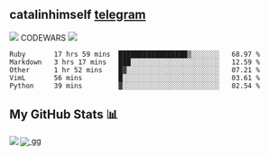 ## catalinhimself [telegram](https://t.me/catalinhimself) 
![](https://www.codewars.com/users/Catalinhimself/badges/micro) CODEWARS
![](https://github.com/Catalinhimself/Catalinhimself/blob/main/Sakura_Nene_CPP.jpg)
<!--START_SECTION:waka-->
```text
Ruby       17 hrs 59 mins  █████████████████▒░░░░░░░   68.97 % 
Markdown   3 hrs 17 mins   ███░░░░░░░░░░░░░░░░░░░░░░   12.59 % 
Other      1 hr 52 mins    █▓░░░░░░░░░░░░░░░░░░░░░░░   07.21 % 
VimL       56 mins         █░░░░░░░░░░░░░░░░░░░░░░░░   03.61 % 
Python     39 mins         ▓░░░░░░░░░░░░░░░░░░░░░░░░   02.54 % 
```
<!--END_SECTION:waka-->

## My GitHub Stats 📊
<a href="https://github.com/anuraghazra/github-readme-stats">
  <img align="left" src="https://github-readme-stats.vercel.app/api?username=rahulbanerjee26&count_private=true&show_icons=true&theme=calm" />
</a>
<a href="https://github.com/anuraghazra/convoychat">
  <img align="center" src="https://github-readme-stats.vercel.app/api/top-langs/?username=rahulbanerjee26&theme=calm" />
</a>
gg
